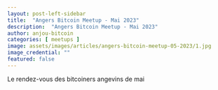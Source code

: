 ```yaml
---
layout: post-left-sidebar
title:  "Angers Bitcoin Meetup - Mai 2023"
description:  "Angers Bitcoin Meetup - Mai 2023"
author: anjou-bitcoin
categories: [ meetups ]
image: assets/images/articles/angers-bitcoin-meetup-05-2023/1.jpg
image_credential: ""
featured: false
---
```


Le rendez-vous des bitcoiners angevins de mai 